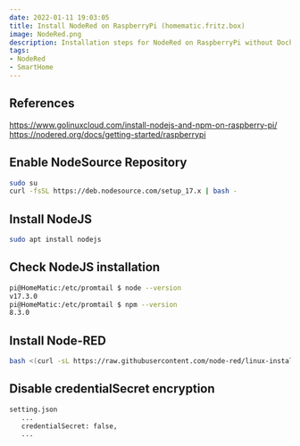 ```yaml
---
date: 2022-01-11 19:03:05
title: Install NodeRed on RaspberryPi (homematic.fritz.box)
image: NodeRed.png
description: Installation steps for NodeRed on RaspberryPi without Docker
tags: 
- NodeRed
- SmartHome
---
```


## References

<https://www.golinuxcloud.com/install-nodejs-and-npm-on-raspberry-pi/>
<https://nodered.org/docs/getting-started/raspberrypi>

## Enable NodeSource Repository

~~~bash
sudo su
curl -fsSL https://deb.nodesource.com/setup_17.x | bash -
~~~

## Install NodeJS

~~~bash
sudo apt install nodejs
~~~

## Check NodeJS installation

~~~bash
pi@HomeMatic:/etc/promtail $ node --version
v17.3.0
pi@HomeMatic:/etc/promtail $ npm --version
8.3.0
~~~

## Install Node-RED

~~~bash
bash <(curl -sL https://raw.githubusercontent.com/node-red/linux-installers/master/deb/update-nodejs-and-nodered)
~~~

## Disable credentialSecret encryption

~~~bash
setting.json
   ...
   credentialSecret: false,
   ...
~~~
